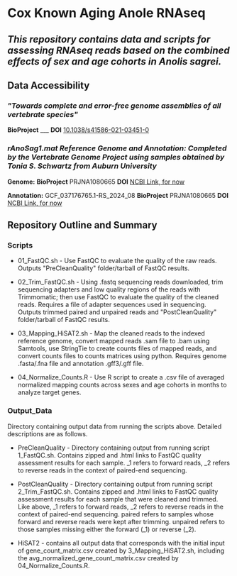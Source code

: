 # Cox Known Aging Anole RNAseq
## *This repository contains data and scripts for assessing RNAseq reads based on the combined effects of sex and age cohorts in Anolis sagrei.* 

## Data Accessibility 
### *"Towards complete and error-free genome assemblies of all vertebrate species"*  
 **BioProject** ___ **DOI** [ 10.1038/s41586-021-03451-0]( 10.1038/s41586-021-03451-0)
### *rAnoSag1.mat Reference Genome and Annotation: Completed by the Vertebrate Genome Project using samples obtained by Tonia S. Schwartz from Auburn University* 
  **Genome:** **BioProject** PRJNA1080665 **DOI** [NCBI Link, for now](https://www.ncbi.nlm.nih.gov/datasets/genome/GCF_037176765.1/)
  
  **Annotation:** GCF_037176765.1-RS_2024_08 **BioProject** PRJNA1080665 **DOI** [NCBI Link, for now](https://www.ncbi.nlm.nih.gov/datasets/genome/GCF_037176765.1/)

## Repository Outline and Summary
### Scripts
- 01_FastQC.sh - Use FastQC to evaluate the quality of the raw reads. Outputs "PreCleanQuality" folder/tarball of FastQC results.
  
- 02_Trim_FastQC.sh - Using .fastq sequencing reads downloaded, trim sequencing adapters and low quality regions of the reads with Trimmomatic; then use FastQC to evaluate the quality of the cleaned reads. Requires a file of adapter sequences used in sequencing. Outputs trimmed paired and unpaired reads and "PostCleanQuality" folder/tarball of FastQC results. 
  
- 03_Mapping_HiSAT2.sh - Map the cleaned reads to the indexed reference genome, convert mapped reads .sam file to .bam using Samtools, use StringTie to create counts files of mapped reads, and convert counts files to counts matrices using python. Requires genome .fasta/.fna file and annotation .gff3/.gff file. 
   
- 04_Normalize_Counts.R - Use R script to create a .csv file of averaged normalized mapping counts across sexes and age cohorts in months to analyze target genes. 

### Output_Data
Directory containing output data from running the scripts above. Detailed descriptions are as follows.

- PreCleanQuality - Directory containing output from running script 1_FastQC.sh. Contains zipped and .html links to FastQC quality assessment results for each sample. _1 refers to forward reads, _2 refers to reverse reads in the context of paired-end sequencing. 

- PostCleanQuality - Directory containing output from running script 2_Trim_FastQC.sh. Contains zipped and .html links to FastQC quality assessment results for each sample that were cleaned and trimmed. Like above, _1 refers to forward reads, _2 refers to reverse reads in the context of paired-end sequencing. paired refers to samples whose forward and reverse reads were kept after trimming. unpaired refers to those samples missing either the forward (_1) or reverse (_2).

- HiSAT2 - contains all output data that corresponds with the initial input of gene_count_matrix.csv created by 3_Mapping_HiSAT2.sh, including the avg_normalized_gene_count_matrix.csv created by 04_Normalize_Counts.R.
   
